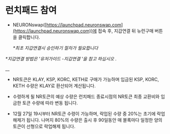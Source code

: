 # 런치패드 참여

*   NEURONswap([https://launchpad.neuronswap.com](https://launchpad.neuronswap.com))에 접속 후, 지갑연결 뒤  뉴런구매 버튼을 클릭합니다.

    _\*최초 지갑연결시 승인하기 절차가 필요합니다_ &#x20;

&#x20;     _\*지갑연결 방법은 '유저가이드 -지갑연결 '을 참고 하십시오 ._      &#x20;

__

* NR토큰은 KLAY, KSP, KORC, KETH로 구매가 가능하며 입금된 KSP, KORC, KETH 수량은 KLAY로 환산되어 계산됩니다.



* 수령하게 될 NR토큰의 예상 수량은 런치패드 종료시점의 NR토큰 최종 교환비와 입금한 토큰 수량에 따라 변동 됩니다.



* 12월 27일 19시부터 NR토큰 수령이 가능하며, 락업된 수량 중 20%는 초기에 락업 해제가 됩니다. 나머지 80%의 수량은 출시 후 90일동안 매 블록마다 일정한 양의 토큰이 선형으로 락업해제 됩니다.


